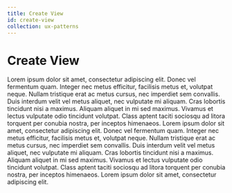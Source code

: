 ```yaml
---
title: Create View
id: create-view
collection: ux-patterns
---
```

<h1 id="create-view">Create View</h1>

<div class="row">
  <div class="col-md-12">
    <p>Lorem ipsum dolor sit amet, consectetur adipiscing elit. Donec vel 
       fermentum quam. Integer nec metus efficitur, facilisis metus et, 
       volutpat neque. Nullam tristique erat ac metus cursus, nec  
       imperdiet sem convallis. Duis interdum velit vel metus aliquet,  
       nec vulputate mi aliquam. Cras lobortis tincidunt nisi a maximus.  
       Aliquam aliquet in mi sed maximus. Vivamus et lectus vulputate odio  
       tincidunt volutpat. Class aptent taciti sociosqu ad litora torquent  
       per conubia nostra, per inceptos himenaeos. Lorem ipsum dolor sit 
       amet, consectetur adipiscing elit. Donec vel fermentum quam. Integer 
       nec metus efficitur, facilisis metus et, volutpat neque. Nullam 
       tristique erat ac metus cursus, nec imperdiet sem convallis. Duis 
       interdum velit vel metus aliquet, nec vulputate mi aliquam. Cras 
       lobortis tincidunt nisi a maximus. Aliquam aliquet in mi sed maximus. 
       Vivamus et lectus vulputate odio tincidunt volutpat. Class aptent taciti
       sociosqu ad litora torquent per conubia nostra, per inceptos himenaeos. 
       Lorem ipsum dolor sit amet, consectetur adipiscing elit.</p>
  </div>
</div>